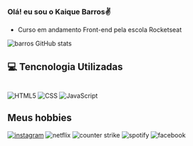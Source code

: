 
### Olá! eu sou o Kaique Barros✌️

- Curso em andamento Front-end pela escola Rocketseat

![barros GitHub stats](https://github-readme-stats.vercel.app/api?username=kaibarros&show_icons=true&theme=merko)

## 💻 Tencnologia Utilizadas

<div style="display: inline_block"><br/>
   <img align="center"alt="HTML5" src="https://img.shields.io/badge/HTML5-E34F26?style=for-the-badge&logo=html5&logoColor=white"/>
    <img align="center"alt="CSS" src="https://img.shields.io/badge/CSS-239120?&style=for-the-badge&logo=css3&logoColor=white"/>
     <img align="center"alt="JavaScript" src="https://img.shields.io/badge/JavaScript-F7DF1E?style=for-the-badge&logo=javascript&logoColor=black"/>
</div>


## Meus hobbies

[![instagram](https://img.shields.io/badge/Instagram-E4405F?style=for-the-badge&logo=instagram&logoColor=white)](httsp://instagram.com/kaibarros)
![netflix](https://img.shields.io/badge/Netflix-E50914?style=for-the-badge&logo=netflix&logoColor=white)
![counter strike](https://img.shields.io/badge/Counter_Strike-000000?style=for-the-badge&logo=counter-strike&logoColor=white)
![spotify](https://img.shields.io/badge/Spotify-1ED760?&style=for-the-badge&logo=spotify&logoColor=white)
![facebook](https://img.shields.io/badge/Facebook-1877F2?style=for-the-badge&logo=facebook&logoColor=white)

